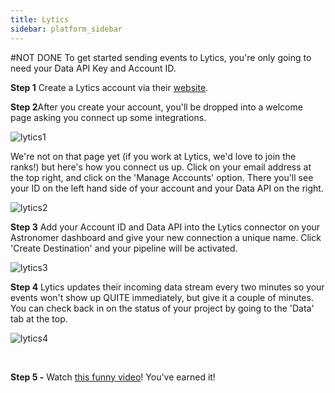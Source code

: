 ```yaml
---
title: Lytics
sidebar: platform_sidebar
---
```

#NOT DONE
To get started sending events to Lytics, you're only going to need your Data API Key and Account ID.

<b>Step 1</b> Create a Lytics account via their [website](http://www.getlytics.com).

<b>Step 2</b>After you create your account, you'll be dropped into a welcome page asking you connect up some integrations.

![lytics1](/1.0/assets/img/guides/streaming/clickstream/lytics/lytics1.png)


We're not on that page yet (if you work at Lytics, we'd love to join the ranks!) but here's how you connect us up. Click on your email address at the top right, and click on the 'Manage Accounts' option. There you'll see your ID on the left hand side of your account and your Data API on the right.

![lytics2](/1.0/assets/img/guides/streaming/clickstream/lytics/lytics2.png)


<b>Step 3</b> Add your Account ID and Data API into the Lytics connector on your Astronomer dashboard and give your new connection a unique name. Click 'Create Destination' and your pipeline will be activated.

![lytics3](/1.0/assets/img/guides/streaming/clickstream/lytics/lytics3.gif)


<b>Step 4</b>  Lytics updates their incoming data stream every two minutes so your events won't show up QUITE immediately, but give it a couple of minutes. You can check back in on the status of your project by going to the 'Data' tab at the top.

![lytics4](/1.0/assets/img/guides/streaming/clickstream/lytics/lytics4.png)

<br>

<b>Step 5 -</b> Watch [this funny video](https://youtu.be/TM8L7bdwVaA)! You've earned it!
